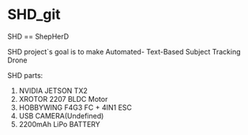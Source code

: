 # SHD_git

SHD == ShepHerD

SHD project`s goal is to make Automated- Text-Based Subject Tracking Drone

SHD parts:
1. NVIDIA JETSON TX2
2. XROTOR 2207 BLDC Motor
3. HOBBYWING F4G3 FC + 4IN1 ESC
4. USB CAMERA(Undefined)
5. 2200mAh LiPo BATTERY
